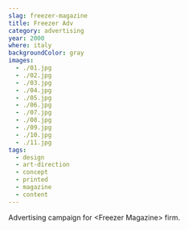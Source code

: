 ```yaml
---
slag: freezer-magazine
title: Freezer Adv
category: advertising
year: 2000
where: italy
backgroundColor: gray
images:
  - ./01.jpg
  - ./02.jpg
  - ./03.jpg
  - ./04.jpg
  - ./05.jpg
  - ./06.jpg
  - ./07.jpg
  - ./08.jpg
  - ./09.jpg
  - ./10.jpg
  - ./11.jpg
tags:
  - design
  - art-direction
  - concept
  - printed
  - magazine
  - content
---
```


Advertising campaign for &lt;Freezer Magazine&gt; firm.
